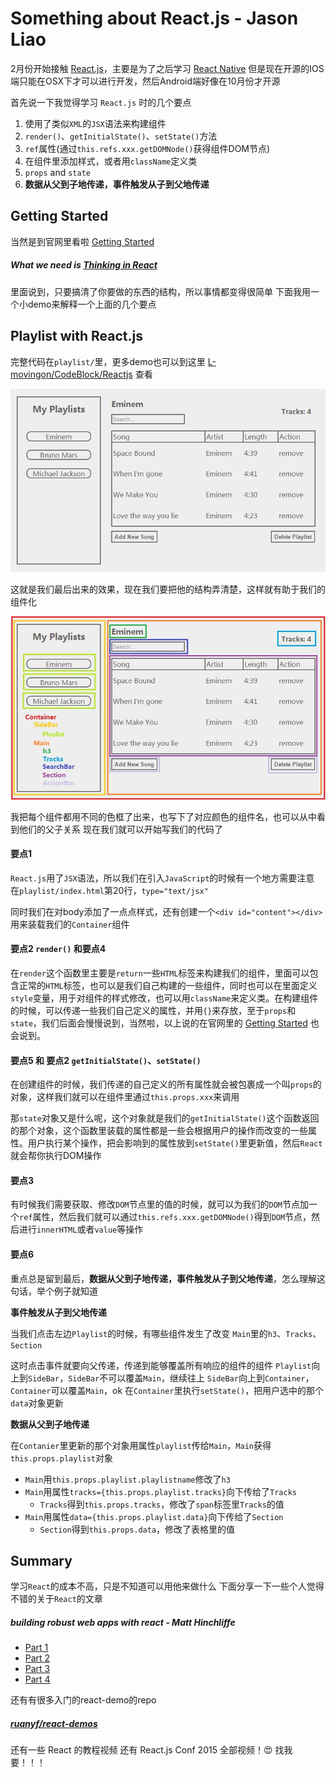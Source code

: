# Something about React.js - Jason Liao

2月份开始接触 [React.js](https://facebook.github.io/react/)，主要是为了之后学习 [React Native](https://facebook.github.io/react-native/) 但是现在开源的IOS端只能在OSX下才可以进行开发，然后Android端好像在10月份才开源

首先说一下我觉得学习 `React.js` 时的几个要点
1. 使用了类似`XML`的`JSX`语法来构建组件
2. `render()`、`getInitialState()`、`setState()`方法
3. `ref`属性(通过`this.refs.xxx.getDOMNode()`获得组件DOM节点)
4. 在组件里添加样式，或者用`className`定义类
5. `props` and `state`
6. **数据从父到子地传递，事件触发从子到父地传递**

## Getting Started
当然是到官网里看啦 [Getting Started](https://facebook.github.io/react/docs/getting-started.html)
##### What we need is  [Thinking in React](https://facebook.github.io/react/blog/2013/11/05/thinking-in-react.html)

里面说到，只要搞清了你要做的东西的结构，所以事情都变得很简单
下面我用一个小demo来解释一个上面的几个要点

## Playlist with React.js
完整代码在`playlist/`里，更多demo也可以到这里 [L-movingon/CodeBlock/Reactjs](https://github.com/L-movingon/CodeBlocks/tree/master/Reactjs) 查看

![Alt playlist](images/playlist.jpg)

这就是我们最后出来的效果，现在我们要把他的结构弄清楚，这样就有助于我们的组件化

![Alt playlist-struct](images/playlist-struct.jpg)

我把每个组件都用不同的色框了出来，也写下了对应颜色的组件名，也可以从中看到他们的父子关系
现在我们就可以开始写我们的代码了

#### 要点1

`React.js`用了`JSX`语法，所以我们在引入`JavaScript`的时候有一个地方需要注意
在`playlist/index.html`第20行，`type="text/jsx"`

同时我们在对body添加了一点点样式，还有创建一个`<div id="content"></div>`用来装载我们的`Container`组件

#### 要点2 `render()` 和要点4

在`render`这个函数里主要是`return`一些`HTML`标签来构建我们的组件，里面可以包含正常的`HTML`标签，也可以是我们自己构建的一些组件，同时也可以在里面定义`style`变量，用于对组件的样式修改，也可以用`className`来定义类。在构建组件的时候，可以传递一些我们自己定义的属性，并用`{}`来存放，至于`props`和`state`，我们后面会慢慢说到，当然啦，以上说的在官网里的 [Getting Started](https://facebook.github.io/react/docs/getting-started.html) 也会说到。

#### 要点5 和 要点2 `getInitialState()`、`setState()`

在创建组件的时候，我们传递的自己定义的所有属性就会被包裹成一个叫`props`的对象，这样我们就可以在组件里通过`this.props.xxx`来调用

那`state`对象又是什么呢，这个对象就是我们的`getInitialState()`这个函数返回的那个对象，这个函数里装载的属性都是一些会根据用户的操作而改变的一些属性。用户执行某个操作，把会影响到的属性放到`setState()`里更新值，然后`React`就会帮你执行DOM操作

#### 要点3

有时候我们需要获取、修改`DOM`节点里的值的时候，就可以为我们的`DOM`节点加一个`ref`属性，然后我们就可以通过`this.refs.xxx.getDOMNode()`得到`DOM`节点，然后进行`innerHTML`或者`value`等操作

#### 要点6

重点总是留到最后，**数据从父到子地传递，事件触发从子到父地传递**，怎么理解这句话，举个例子就知道

**事件触发从子到父地传递**

当我们点击左边`Playlist`的时候，有哪些组件发生了改变
`Main`里的`h3`、`Tracks`、`Section`

这时点击事件就要向父传递，传递到能够覆盖所有响应的组件的组件
`Playlist`向上到`SideBar`，`SideBar`不可以覆盖`Main`，继续往上
`SideBar`向上到`Container`，`Container`可以覆盖`Main`，ok
在`Container`里执行`setState()`，把用户选中的那个`data`对象更新

**数据从父到子地传递**

在`Contanier`里更新的那个对象用属性`playlist`传给`Main`，`Main`获得`this.props.playlist`对象
- `Main`用`this.props.playlist.playlistname`修改了`h3`
- `Main`用属性`tracks={this.props.playlist.tracks}`向下传给了`Tracks`
	- `Tracks`得到`this.props.tracks`，修改了`span`标签里`Tracks`的值
- `Main`用属性`data={this.props.playlist.data}`向下传给了`Section`
	- `Section`得到`this.props.data`，修改了表格里的值

## Summary
学习`React`的成本不高，只是不知道可以用他来做什么
下面分享一下一些个人觉得不错的关于`React`的文章
##### building robust web apps with react - Matt Hinchliffe
- [Part 1](http://maketea.co.uk/2014/03/05/building-robust-web-apps-with-react-part-1.html)
- [Part 2](http://maketea.co.uk/2014/04/07/building-robust-web-apps-with-react-part-2.html)
- [Part 3](http://maketea.co.uk/2014/05/22/building-robust-web-apps-with-react-part-3.html)
- [Part 4](http://maketea.co.uk/2014/06/30/building-robust-web-apps-with-react-part-4.html)

还有有很多入门的react-demo的repo

##### [ruanyf/react-demos](https://github.com/ruanyf/react-demos)

还有一些 React 的教程视频 还有 React.js Conf 2015 全部视频！:heart_eyes: 找我要！！！











